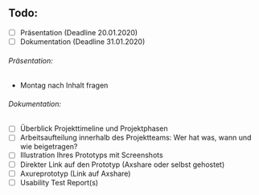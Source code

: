 ## Todo:
- [ ] Präsentation (Deadline 20.01.2020)
- [ ] Dokumentation (Deadline 31.01.2020)

###### Präsentation:
- Montag nach Inhalt fragen

###### Dokumentation:
- [ ] Überblick Projekttimeline und Projektphasen
- [ ] Arbeitsaufteilung innerhalb des Projektteams: Wer hat was, wann und wie
beigetragen?
- [ ] Illustration Ihres Prototyps mit Screenshots
- [ ] Direkter Link auf den Prototyp (Axshare oder selbst gehostet)
- [ ] Axureprototyp (Link auf Axshare)
- [ ] Usability Test Report(s)